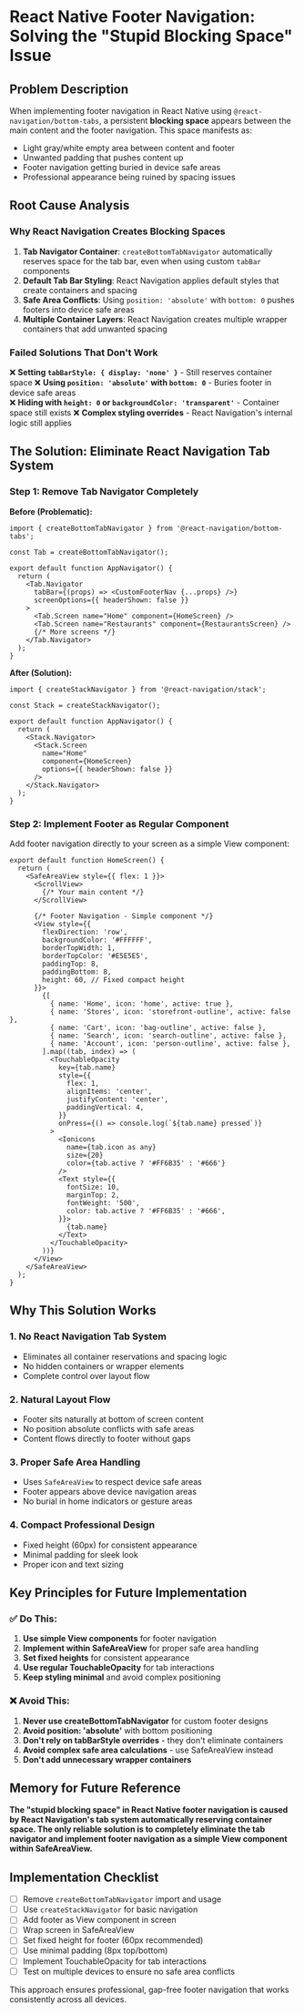 # React Native Footer Navigation: Solving the "Stupid Blocking Space" Issue

## Problem Description

When implementing footer navigation in React Native using `@react-navigation/bottom-tabs`, a persistent **blocking space** appears between the main content and the footer navigation. This space manifests as:

- Light gray/white empty area between content and footer
- Unwanted padding that pushes content up
- Footer navigation getting buried in device safe areas
- Professional appearance being ruined by spacing issues

## Root Cause Analysis

### Why React Navigation Creates Blocking Spaces

1. **Tab Navigator Container**: `createBottomTabNavigator` automatically reserves space for the tab bar, even when using custom `tabBar` components
2. **Default Tab Bar Styling**: React Navigation applies default styles that create containers and spacing
3. **Safe Area Conflicts**: Using `position: 'absolute'` with `bottom: 0` pushes footers into device safe areas
4. **Multiple Container Layers**: React Navigation creates multiple wrapper containers that add unwanted spacing

### Failed Solutions That Don't Work

❌ **Setting `tabBarStyle: { display: 'none' }`** - Still reserves container space
❌ **Using `position: 'absolute'` with `bottom: 0`** - Buries footer in device safe areas  
❌ **Hiding with `height: 0` or `backgroundColor: 'transparent'`** - Container space still exists
❌ **Complex styling overrides** - React Navigation's internal logic still applies

## The Solution: Eliminate React Navigation Tab System

### Step 1: Remove Tab Navigator Completely

**Before (Problematic):**
```tsx
import { createBottomTabNavigator } from '@react-navigation/bottom-tabs';

const Tab = createBottomTabNavigator();

export default function AppNavigator() {
  return (
    <Tab.Navigator
      tabBar={(props) => <CustomFooterNav {...props} />}
      screenOptions={{ headerShown: false }}
    >
      <Tab.Screen name="Home" component={HomeScreen} />
      <Tab.Screen name="Restaurants" component={RestaurantsScreen} />
      {/* More screens */}
    </Tab.Navigator>
  );
}
```

**After (Solution):**
```tsx
import { createStackNavigator } from '@react-navigation/stack';

const Stack = createStackNavigator();

export default function AppNavigator() {
  return (
    <Stack.Navigator>
      <Stack.Screen 
        name="Home" 
        component={HomeScreen} 
        options={{ headerShown: false }}
      />
    </Stack.Navigator>
  );
}
```

### Step 2: Implement Footer as Regular Component

Add footer navigation directly to your screen as a simple View component:

```tsx
export default function HomeScreen() {
  return (
    <SafeAreaView style={{ flex: 1 }}>
      <ScrollView>
        {/* Your main content */}
      </ScrollView>
      
      {/* Footer Navigation - Simple component */}
      <View style={{ 
        flexDirection: 'row', 
        backgroundColor: '#FFFFFF',
        borderTopWidth: 1,
        borderTopColor: '#E5E5E5',
        paddingTop: 8,
        paddingBottom: 8,
        height: 60, // Fixed compact height
      }}>
        {[
          { name: 'Home', icon: 'home', active: true },
          { name: 'Stores', icon: 'storefront-outline', active: false },
          { name: 'Cart', icon: 'bag-outline', active: false },
          { name: 'Search', icon: 'search-outline', active: false },
          { name: 'Account', icon: 'person-outline', active: false },
        ].map((tab, index) => (
          <TouchableOpacity
            key={tab.name}
            style={{
              flex: 1,
              alignItems: 'center',
              justifyContent: 'center',
              paddingVertical: 4,
            }}
            onPress={() => console.log(`${tab.name} pressed`)}
          >
            <Ionicons
              name={tab.icon as any}
              size={20}
              color={tab.active ? '#FF6B35' : '#666'}
            />
            <Text style={{
              fontSize: 10,
              marginTop: 2,
              fontWeight: '500',
              color: tab.active ? '#FF6B35' : '#666',
            }}>
              {tab.name}
            </Text>
          </TouchableOpacity>
        ))}
      </View>
    </SafeAreaView>
  );
}
```

## Why This Solution Works

### 1. **No React Navigation Tab System**
- Eliminates all container reservations and spacing logic
- No hidden containers or wrapper elements
- Complete control over layout flow

### 2. **Natural Layout Flow**
- Footer sits naturally at bottom of screen content
- No position absolute conflicts with safe areas
- Content flows directly to footer without gaps

### 3. **Proper Safe Area Handling**
- Uses `SafeAreaView` to respect device safe areas
- Footer appears above device navigation areas
- No burial in home indicators or gesture areas

### 4. **Compact Professional Design**
- Fixed height (60px) for consistent appearance
- Minimal padding for sleek look
- Proper icon and text sizing

## Key Principles for Future Implementation

### ✅ Do This:
1. **Use simple View components** for footer navigation
2. **Implement within SafeAreaView** for proper safe area handling
3. **Set fixed heights** for consistent appearance
4. **Use regular TouchableOpacity** for tab interactions
5. **Keep styling minimal** and avoid complex positioning

### ❌ Avoid This:
1. **Never use createBottomTabNavigator** for custom footer designs
2. **Avoid position: 'absolute'** with bottom positioning
3. **Don't rely on tabBarStyle overrides** - they don't eliminate containers
4. **Avoid complex safe area calculations** - use SafeAreaView instead
5. **Don't add unnecessary wrapper containers**

## Memory for Future Reference

**The "stupid blocking space" in React Native footer navigation is caused by React Navigation's tab system automatically reserving container space. The only reliable solution is to completely eliminate the tab navigator and implement footer navigation as a simple View component within SafeAreaView.**

## Implementation Checklist

- [ ] Remove `createBottomTabNavigator` import and usage
- [ ] Use `createStackNavigator` for basic navigation
- [ ] Add footer as View component in screen
- [ ] Wrap screen in SafeAreaView
- [ ] Set fixed height for footer (60px recommended)
- [ ] Use minimal padding (8px top/bottom)
- [ ] Implement TouchableOpacity for tab interactions
- [ ] Test on multiple devices to ensure no safe area conflicts

This approach ensures professional, gap-free footer navigation that works consistently across all devices.
